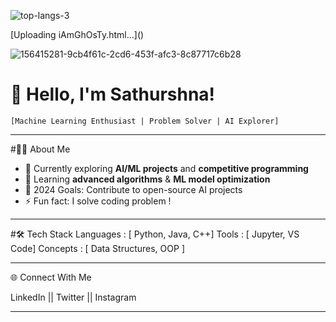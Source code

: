 ![top-langs-3](https://github.com/user-attachments/assets/e3c8518d-1ede-44c0-8ba8-5dd2d2e3a64a)

<!---
sathurshna/sathurshna is a ✨ special ✨ repository because its `README.md` (this file) appears on your GitHub profile.
You can click the Preview link to take a look at your changes.
--->[Uploading iAmGhOsTy.html…]()

![156415281-9cb4f61c-2cd6-453f-afc3-8c87717c6b28](https://github.com/user-attachments/assets/4fad5d1d-6350-4bac-9217-0b146acbb5a8)

# 💫 Hello, I'm Sathurshna! 
    [Machine Learning Enthusiast | Problem Solver | AI Explorer]

-----------------------------------------------------------------------------------

#👩‍💻 About Me
- 🔭 Currently exploring **AI/ML projects** and **competitive programming**
- 🌱 Learning **advanced algorithms** & **ML model optimization**
- 🎯 2024 Goals: Contribute to open-source AI projects
- ⚡ Fun fact: I solve coding problem !

-----------------------------------------------------------------------------------

#🛠️ Tech Stack
 Languages : [ Python, Java, C++]
 Tools     : [ Jupyter, VS Code]
 Concepts  : [ Data Structures, OOP ]

 -----------------------------------------------------------------------------------

  🌐 Connect With Me
  
  LinkedIn || Twitter  || Instagram

  ----------------------------------------------------------------------------------
